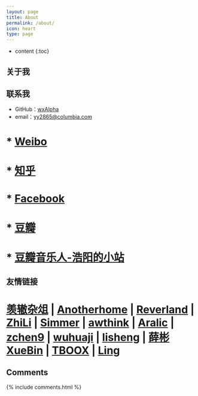 ```yaml
---
layout: page
title: About
permalink: /about/
icon: heart
type: page
---
```


* content
{:toc}

## 关于我

<!-- <iframe src="https://githubbadge.appspot.com/gaohaoyang?s=1" style="border: 0;height: 142px;width: 200px;overflow: hidden;" frameBorder="0"></iframe> -->



## 联系我

* GitHub：[wxAlpha](https://github.com/wxAlpha)
* email：yy2865@columbia.com
# * [Weibo](http://weibo.com/3115521wh)
# * [知乎](https://www.zhihu.com/people/gaohaoyang)
# * [Facebook](https://www.facebook.com/gaohaoyang.water)
# * [豆瓣](https://www.douban.com/people/42525035/)
# * [豆瓣音乐人-浩阳的小站](https://site.douban.com/haoyangaiyinyue/)

## 友情链接

# [羡辙杂俎](http://zhangwenli.com/blog) \| [Anotherhome](https://www.anotherhome.net) \| [Reverland](http://reverland.org/) \| [ZhiLi](http://lizhipower.github.io/) \| [Simmer](http://simmer-jun.github.io/) \| [awthink](http://awthink.net/) \| [Aralic](http://aralic.github.io/) \| [zchen9](http://www.chen9.info/) \| [wuhuaji](http://wuhuaji.me/) \| [lisheng](http://www.lishengcn.cn/) \| [薛彬XueBin](http://axuebin.com/blog/) \| [TBOOX](http://www.tboox.org/cn/) \|  [Ling](http://linglinyp.com/)

## Comments

{% include comments.html %}
